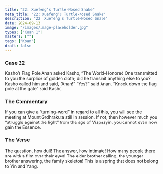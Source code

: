 ```yaml
---
title: "22: Xuefeng’s Turtle-Nosed Snake"
meta_title: "22: Xuefeng’s Turtle-Nosed Snake"
description: "22: Xuefeng’s Turtle-Nosed Snake"
date: 2024-09-13
image: "/images/image-placeholder.jpg"
types: ["Koan 1"]
masters: [""]
tags: ["Koan"]
draft: false
---
```


### Case 22

Kasho’s Flag Pole
Anan asked Kasho, “The World-Honored One transmitted to you the surplice of golden cloth; did he transmit anything else to you? Kasho called him and said, “Anan!” “Yes?” said Anan. “Knock down the flag pole at the gate” said Kasho.

### The Commentary
If you can give a “turning-word” in regard to all this, you will see
the meeting at Mount Grdhrakuta still in session. If not, then however much you “struggle against the light” from the age of Vispasyin, you cannot even now gain the Essence.

### The Verse
The question, how dull! The answer, how intimate! How many people there are with a film over their eyes!
The elder brother calling, the younger brother answering, the family skeleton! This is a spring that does not belong to Yin and Yang.

